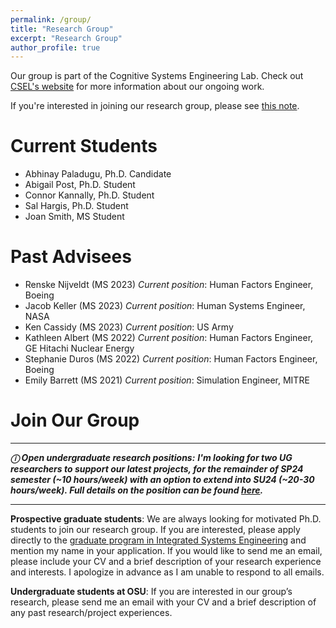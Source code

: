 ```yaml
---
permalink: /group/
title: "Research Group"
excerpt: "Research Group"
author_profile: true
---
```


Our group is part of the Cognitive Systems Engineering Lab. Check out [CSEL's website](https://csel.engineering.osu.edu) for more information about our ongoing work.

If you're interested in joining our research group, please see [this note](#join-our-group).

# Current Students
- Abhinay Paladugu, Ph.D. Candidate
- Abigail Post, Ph.D. Student
- Connor Kannally, Ph.D. Student
- Sal Hargis, Ph.D. Student
- Joan Smith, MS Student

# Past Advisees
- Renske Nijveldt (MS 2023) *Current position*: Human Factors Engineer, Boeing
- Jacob Keller (MS 2023) *Current position*: Human Systems Engineer, NASA
- Ken Cassidy (MS 2023) *Current position*: US Army
- Kathleen Albert (MS 2022) *Current position*: Human Factors Engineer, GE Hitachi Nuclear Energy
- Stephanie Duros (MS 2022) *Current position*: Human Factors Engineer, Boeing
- Emily Barrett (MS 2021) *Current position*: Simulation Engineer, MITRE

# Join Our Group

<!-- ---

**_&#9432;  OPEN PHD POSITION:_**  ***I'm looking for a PhD to support our latest NSF project, starting January 2024. Full details on the position can be found [here](https://mijtsma.github.io/files/csel_phd_position.pdf).***

--- -->
---

**_&#9432;  Open undergraduate research positions:_**  ***I'm looking for two UG researchers to support our latest projects, for the remainder of SP24 semester (~10 hours/week) with an option to extend into SU24 (~20-30 hours/week). Full details on the position can be found [here](https://mijtsma.github.io/files/20240305_undergraduate_position_description.pdf).***

---

**Prospective graduate students**: We are always looking for motivated Ph.D. students
to join our research group. If you are interested, please apply directly to the [graduate program in Integrated Systems Engineering](https://ise.osu.edu/degrees/graduate-program) and mention my name in your application. If you would like to send me an email, please include your CV and a brief description of your research experience and interests. I apologize in advance as I am unable to respond to all emails.

**Undergraduate students at OSU**: If you are interested in our group’s research, please send me an email with your CV and a brief description of any past research/project experiences.